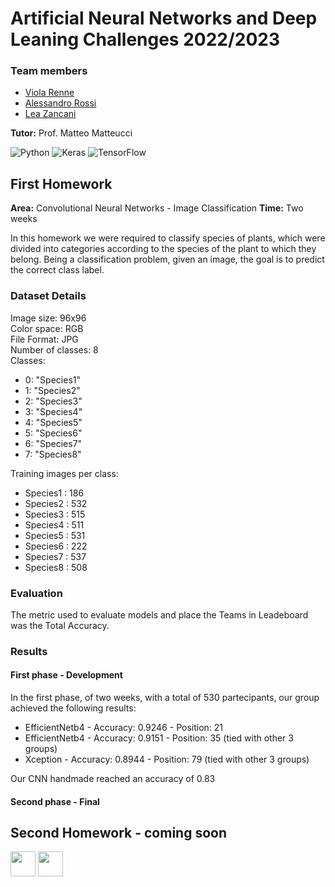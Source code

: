 # Artificial Neural Networks and Deep Leaning Challenges 2022/2023

### Team members
* [Viola Renne](https://github.com/viols-code)
* [Alessandro Rossi]()
* [Lea Zancani]()

**Tutor:** Prof. Matteo Matteucci  

![Python](https://img.shields.io/badge/python-3776AB?logo=python&logoColor=ffdd65&style=for-the-badge&logoWidth=)
![Keras](https://img.shields.io/badge/keras-3776AB?logo=keras&style=for-the-badge&logoWidth=)
![TensorFlow](https://img.shields.io/badge/tensorflow-3776AB?logo=tensorflow&style=for-the-badge&logoWidth=)

## First Homework
**Area:** Convolutional Neural Networks - Image Classification
**Time:** Two weeks

In this homework we were required to classify species of plants, which were divided into categories according to the species of the plant to which they belong. Being a classification problem, given an image, the goal is to predict the correct class label.

### Dataset Details
Image size: 96x96  
Color space: RGB  
File Format: JPG  
Number of classes: 8  
Classes:
- 0: "Species1"
- 1: "Species2"
- 2: "Species3"
- 3: "Species4"
- 4: "Species5"
- 5: "Species6"
- 6: "Species7"
- 7: "Species8"

Training images per class:
- Species1 : 186
- Species2 : 532
- Species3 : 515
- Species4 : 511
- Species5 : 531
- Species6 : 222
- Species7 : 537
- Species8 : 508


### Evaluation
The metric used to evaluate models and place the Teams in Leadeboard was the Total Accuracy.

### Results
#### First phase - Development
In the first phase, of two weeks, with a total of 530 partecipants, our group achieved the following results:
- EfficientNetb4 - Accuracy: 0.9246  - Position: 21
- EfficientNetb4 - Accuracy: 0.9151 - Position: 35 (tied with other 3 groups)
- Xception - Accuracy: 0.8944 - Position: 79 (tied with other 3 groups)

Our CNN handmade reached an accuracy of 0.83

#### Second phase - Final

## Second Homework - coming soon


<img src="https://cdn.jsdelivr.net/gh/devicons/devicon/icons/python/python-original-wordmark.svg" width="40"/> <img src="https://cdn.jsdelivr.net/gh/devicons/devicon/icons/tensorflow/tensorflow-original.svg" width="40"/>
